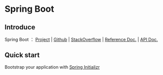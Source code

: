 # Spring Boot

## Introduce
Spring Boot ：
[Project](https://spring.io/projects/spring-boot) | [Github](https://github.com/spring-projects/spring-boot) | [StackOverflow](https://stackoverflow.com/questions/tagged/spring-boot) | [Reference Doc.](https://docs.spring.io/spring-boot/docs/current/reference/htmlsingle/) | [API Doc.](https://docs.spring.io/spring-boot/docs/2.1.1.RELEASE/api/)
## Quick start
Bootstrap your application with [Spring Initializr](https://start.spring.io/)